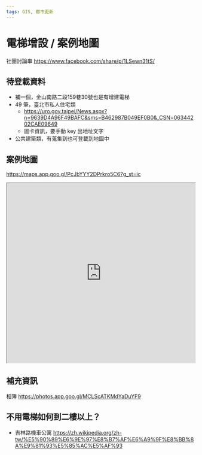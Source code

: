 ```yaml
---
tags: GIS, 都市更新
---
```


# 電梯增設 / 案例地圖

社團討論串
https://www.facebook.com/share/p/1LSewn31tS/

## 待登載資料
- 補一個，金山南路二段159巷30號也是有增建電梯
- 49 筆，臺北市私人住宅類 
    - https://uro.gov.taipei/News.aspx?n=9639D4A96F49BAFC&sms=B462987B049EF0B0&_CSN=06344202CAE09649
    - 圖卡資訊，要手動 key 出地址文字
- 公共建築類，有蒐集到也可登載到地圖中

## 案例地圖
https://maps.app.goo.gl/PcJbYYY2DPrkro5C6?g_st=ic

<iframe src="https://www.google.com/maps/d/embed?mid=1RUW9vRATt43_9s70gMfkX6CFC534jvs&ehbc=2E312F" width=100% height="480"></iframe>

## 補充資訊

相簿
https://photos.app.goo.gl/MCLScATKMdYaDuYF9

## 不用電梯如何到二樓以上？
- 吉林路機車公寓 https://zh.wikipedia.org/zh-tw/%E5%90%89%E6%9E%97%E8%B7%AF%E6%A9%9F%E8%BB%8A%E9%81%93%E5%85%AC%E5%AF%93